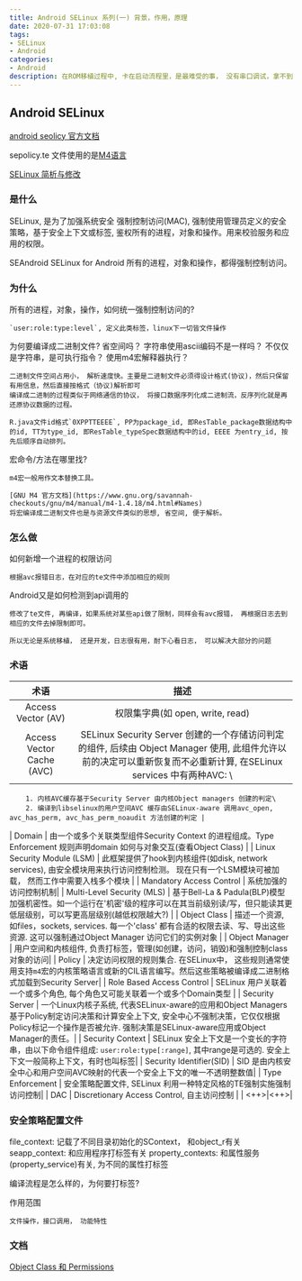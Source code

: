 ```yaml
---
title: Android SELinux 系列(一) 背景，作用，原理
date: 2020-07-31 17:03:08
tags:
- SELinux
- Android
categories:
- Android
description: 在ROM移植过程中, 卡在启动流程里，是最难受的事， 没有串口调试，拿不到相关的日志，只能靠猜，SELinux 的配置，是否会导致启动不起来呢？ 最后的结果是，靠猜并没有解决启动问题，因为可能出问题的环节太多了，此次研究raw socket 调用同样也遇到SEAndroid 的问题, 但借此机会，系统的学习一上SEAndroid, SELinux 是有必要的。
---
```


## Android SELinux 

[android seolicy 官方文档](https://source.android.com/security/selinux/customize)

sepolicy.te 文件使用的是[M4语言](https://www.gnu.org/savannah-checkouts/gnu/m4/manual/m4-1.4.18/index.html)

[SELinux 简析与修改](https://www.cnblogs.com/blogs-of-lxl/p/7515023.html)

### 是什么

SELinux, 是为了加强系统安全
	强制控制访问(MAC), 强制使用管理员定义的安全策略，基于安全上下文或标签, 鉴权所有的进程，对象和操作。用来校验服务和应用的权限。

SEAndroid 
	SELinux for Android
	所有的进程，对象和操作，都得强制控制访问。 

### 为什么

所有的进程，对象，操作，如何统一强制控制访问的? 

	`user:role:type:level`, 定义此类标签，linux下一切皆文件操作

为何要编译成二进制文件? 
	省空间吗？ 字符串使用ascii编码不是一样吗？
	不仅仅是字符串，是可执行指令？ 使用m4宏解释器执行？ 

	二进制文件空间占用小， 解析速度快。主要是二进制文件必须得设计格式(协议)，然后只保留有用信息，然后直接按格式（协议)解析即可
	编译成二进制的过程类似于网络通信的协议， 将接口数据序列化成二进制流，反序列化就是再还原协议数据的过程。 

	R.java文件id格式`0XPPTTEEEE`, PP为package_id, 即ResTable_package数据结构中的id, TT为type_id, 即ResTable_typeSpec数据结构中的id, EEEE 为entry_id, 按先后顺序自动排列。

宏命令/方法在哪里找? 

	m4宏一般用作文本替换工具。 

	[GNU M4 官方文档](https://www.gnu.org/savannah-checkouts/gnu/m4/manual/m4-1.4.18/m4.html#Names)
	将宏编译成二进制文件也是与资源文件类似的思想, 省空间, 便于解析。 

### 怎么做

如何新增一个进程的权限访问

	根据avc报错日志，在对应的te文件中添加相应的规则

Android又是如何检测到api调用的
	
	修改了te文件, 再编译，如果系统对某些api做了限制，同样会有avc报错， 再根据日志去到相应的文件去掉限制即可。 

	所以无论是系统移植， 还是开发，日志很有用，耐下心看日志， 可以解决大部分的问题

### 术语
|术语| 描述| 
|:--:|:--:|
| Access Vector (AV) | 权限集字典(如 open, write, read) | 
| Access Vector Cache (AVC) | SELinux Security Server 创建的一个存储访问判定的组件, 后续由 Object Manager 使用, 此组件允许以前的决定可以重新恢复而不必重新计算, 在SELinux services 中有两种AVC: \
		1. 内核AVC缓存基于Security Server 由内核Object managers 创建的判定\
		2. 编译到libselinux的用户空间AVC 缓存由SELinux-aware 调用avc_open, avc_has_perm, avc_has_perm_noaudit 方法创建的判定 |
| Domain | 由一个或多个关联类型组件Security Context 的进程组成。Type Enforcement 规则声明domain 如何与对象交互(查看Object Class) |
| Linux Security Module (LSM) | 此框架提供了hook到内核组件(如disk, network services), 由安全模块用来执行访问控制检测。 现在只有一个LSM模块可被加载， 然而工作中需要入栈多个模块 |
| Mandatory Access Control | 系统加强的访问控制机制|
| Multi-Level Security (MLS) | 基于Bell-La & Padula(BLP)模型加强机密性。如一个运行在'机密'级的程序可以在其当前级别读/写，但只能读其更低层级别，可以写更高层级别(越低权限越大?) |
| Object Class | 描述一个资源, 如files，sockets, services. 每一个'class' 都有合适的权限去读、写、导出这些资源. 这可以强制通过Object Manager 访问它们的实例对象 |
| Object Manager | 用户空间和内核组件, 负责打标签，管理(如创建，访问，销毁)和强制控制class对象的访问|
| Policy | 决定访问权限的规则集合. 在SELinux中， 这些规则通常使用支持`m4`宏的内核策略语言或新的CIL语言编写。然后这些策略被编译成二进制格式加载到Security Server|
| Role Based Access Control | SELinux 用户关联着一个或多个角色, 每个角色又可能关联着一个或多个Domain类型 |
| Security Server | 一个Linux内核子系统, 代表SELinux-aware的应用和Object Managers 基于Policy制定访问决策和计算安全上下文, 安全中心不强制决策，它仅仅根据Policy标记一个操作是否被允许. 强制决策是SELinux-aware应用或Object Manager的责任。|
| Security Context | SELinux 安全上下文是一个变长的字符串，由以下命令组件组成: `user:role:type[:range]`, 其中range是可选的. 安全上下文一般简称上下文，有时也叫标签|
| Security Identifier(SID) | SID 是由内核安全中心和用户空间AVC映射的代表一个安全上下文的唯一不透明整数值|
| Type Enforcement | 安全策略配置文件, SELinux 利用一种特定风格的TE强制实施强制访问控制|
| DAC |	Discretionary Access Control, 自主访问控制 |
| <++>|<++>|

### 安全策略配置文件

file_context:	记载了不同目录初始化的SContext， 和object_r有关
seapp_context:	和应用程序打标签有关
property_contexts:	和属性服务(property_service)有关, 为不同的属性打标签 

编译流程是怎么样的，为何要打标签?

作用范围 

	文件操作，接口调用， 功能特性

### 文档

[Object Class 和 Permissions](http://selinuxproject.org/page/ObjectClassesPerms)

